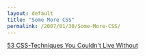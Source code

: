 ```yaml
---
layout: default
title: "Some More CSS"
permalink: /2007/01/30/Some-More-CSS/
---
```


<a href="http://www.smashingmagazine.com/2007/01/19/53-css-techniques-you-couldnt-live-without/" target="_blank">53 CSS-Techniques You Couldn't Live Without</a>